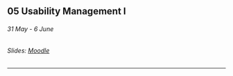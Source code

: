 ## 05 Usability Management I

###### 31 May - 6 June

###### Slides: [Moodle](https://www.moodle.tum.de/mod/resource/view.php?id=585723)

---



